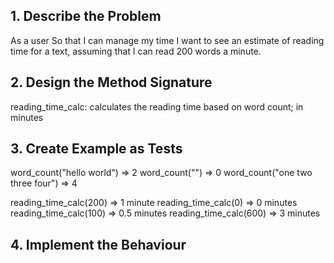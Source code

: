 ## 1. Describe the Problem

As a user
So that I can manage my time
I want to see an estimate of reading time for a text, assuming that I can read 200 words a minute.

## 2. Design the Method Signature

reading_time_calc: calculates the reading time based on word count; in minutes


## 3. Create Example as Tests

word_count("hello world") => 2
word_count("") => 0
word_count("one two three four") => 4

reading_time_calc(200) => 1 minute
reading_time_calc(0) => 0 minutes
reading_time_calc(100) => 0.5 minutes
reading_time_calc(600) => 3 minutes


## 4. Implement the Behaviour

